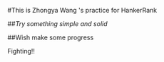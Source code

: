 #This is Zhongya Wang 's  practice for HankerRank

##*Try something simple and solid*

##Wish make some progress


Fighting!!
